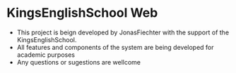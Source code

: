 # KingsEnglishSchool Web

- This project is beign developed by JonasFiechter with the support of the KingsEnglishSchool.
- All features and components of the system are being developed for academic purposes
- Any questions or sugestions are wellcome